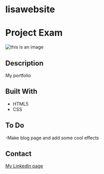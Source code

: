 # lisawebsite
# Project Exam 

![this is an image](https://lisagrant.me//image/lisagrant.png)


## Description
My portfolio
## Built With

- HTML5
- CSS

## To Do
-Make blog page and add some cool effects 

## Contact
[My LinkedIn page](https://www.linkedin.com/in/lisa-grant-61249221a/)
